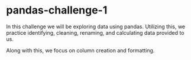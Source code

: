 # pandas-challenge-1

In this challenge we will be exploring data using pandas. Utilizing this, we practice identifying, cleaning, renaming, and calculating data provided to us.

Along with this, we focus on column creation and formatting.

